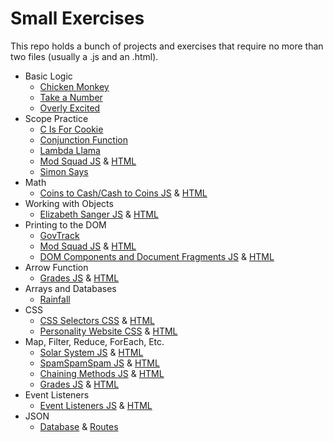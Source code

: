 # Small Exercises

This repo holds a bunch of projects and exercises that require no more than two files (usually a .js and an .html).

* Basic Logic
  * [Chicken Monkey](./BasicLogic/ChickenMonkey.js)
  * [Take a Number](./BasicLogic/takeANumber.js)
  * [Overly Excited](./BasicLogic/overly-excited.js)
* Scope Practice
  * [C Is For Cookie](./Scope/CIsForCookie.js)
  * [Conjunction Function](./Scope/ConjunctionFunction.js)
  * [Lambda Llama](./Scope/LambdaLlama.js)
  * [Mod Squad JS](./Scope/ModSquad.js) & [HTML](./Scope/ModSquadIndex.html)
  * [Simon Says](./Scope/SimonSays.js)
* Math
  * [Coins to Cash/Cash to Coins JS](./Math/coinsToCash.js) & [HTML](./Math/coinsToCashIndex.html)
* Working with Objects
  * [Elizabeth Sanger JS](./WorkingWithObjects/ElizabethSangerObjects.js) & [HTML](./WorkingWithObjects/ElizabethSangerIndex.html)
* Printing to the DOM
  * [GovTrack](./PrintingToDOM/govtrack.html)
  * [Mod Squad JS](./Scope/ModSquad.js) & [HTML](./Scope/ModSquadIndex.html)
  * [DOM Components and Document Fragments JS](./PrintingToDOM/DOMComponents.js) & [HTML](./PrintingToDOM/DOMComponents.html)
* Arrow Function
  * [Grades JS](./ArrowSyntax/grades.js) & [HTML](./ArrowSyntax/gradesindex.html)
* Arrays and Databases
  * [Rainfall](./Databases/rainfall.js)
* CSS
  * [CSS Selectors CSS](./CSS/CSSSelectors.css) & [HTML](./CSS/CSSSelectorsIndex.html)
  * [Personality Website CSS](./CSS/PersonalityCSS.css) & [HTML](./CSS/PersonalityIndex.html)
* Map, Filter, Reduce, ForEach, Etc.
  * [Solar System JS](./MapFilterReduce/solarSystem.js) & [HTML](./MapFilterReduce/solarSystemIndex.html)
  * [SpamSpamSpam JS](./MapFilterReduce/spamSpamSpam.js) & [HTML](./MapFilterReduce/spamSpamSpamIndex.html)
  * [Chaining Methods JS](./MapFilterReduce/chainingMethods.js) & [HTML](./MapFilterReduce/chainingMethodsIndex.html)
  * [Grades JS](./ArrowSyntax/grades.js) & [HTML](./ArrowSyntax/gradesindex.html)
* Event Listeners
  * [Event Listeners JS](./EventListeners/eventListeners.js) & [HTML](./EventListeners/eventListenersIndex.html)
* JSON
  * [Database](./JSON/database.json) & [Routes](./JSON/routes.json)
